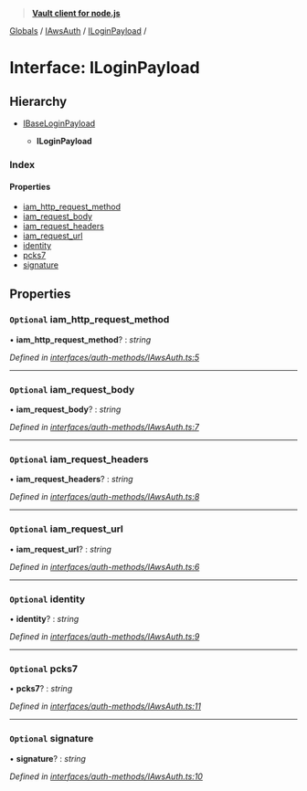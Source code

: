 > **[Vault client for node.js](../README.md)**

[Globals](../globals.md) / [IAwsAuth](../modules/iawsauth.md) / [ILoginPayload](iawsauth.iloginpayload.md) /

# Interface: ILoginPayload

## Hierarchy

* [IBaseLoginPayload](ibaseloginpayload.md)

  * **ILoginPayload**

### Index

#### Properties

* [iam_http_request_method](iawsauth.iloginpayload.md#optional-iam_http_request_method)
* [iam_request_body](iawsauth.iloginpayload.md#optional-iam_request_body)
* [iam_request_headers](iawsauth.iloginpayload.md#optional-iam_request_headers)
* [iam_request_url](iawsauth.iloginpayload.md#optional-iam_request_url)
* [identity](iawsauth.iloginpayload.md#optional-identity)
* [pcks7](iawsauth.iloginpayload.md#optional-pcks7)
* [signature](iawsauth.iloginpayload.md#optional-signature)

## Properties

### `Optional` iam_http_request_method

• **iam_http_request_method**? : *string*

*Defined in [interfaces/auth-methods/IAwsAuth.ts:5](https://github.com/theogravity/vault-tacular/blob/13bcf09/src/interfaces/auth-methods/IAwsAuth.ts#L5)*

___

### `Optional` iam_request_body

• **iam_request_body**? : *string*

*Defined in [interfaces/auth-methods/IAwsAuth.ts:7](https://github.com/theogravity/vault-tacular/blob/13bcf09/src/interfaces/auth-methods/IAwsAuth.ts#L7)*

___

### `Optional` iam_request_headers

• **iam_request_headers**? : *string*

*Defined in [interfaces/auth-methods/IAwsAuth.ts:8](https://github.com/theogravity/vault-tacular/blob/13bcf09/src/interfaces/auth-methods/IAwsAuth.ts#L8)*

___

### `Optional` iam_request_url

• **iam_request_url**? : *string*

*Defined in [interfaces/auth-methods/IAwsAuth.ts:6](https://github.com/theogravity/vault-tacular/blob/13bcf09/src/interfaces/auth-methods/IAwsAuth.ts#L6)*

___

### `Optional` identity

• **identity**? : *string*

*Defined in [interfaces/auth-methods/IAwsAuth.ts:9](https://github.com/theogravity/vault-tacular/blob/13bcf09/src/interfaces/auth-methods/IAwsAuth.ts#L9)*

___

### `Optional` pcks7

• **pcks7**? : *string*

*Defined in [interfaces/auth-methods/IAwsAuth.ts:11](https://github.com/theogravity/vault-tacular/blob/13bcf09/src/interfaces/auth-methods/IAwsAuth.ts#L11)*

___

### `Optional` signature

• **signature**? : *string*

*Defined in [interfaces/auth-methods/IAwsAuth.ts:10](https://github.com/theogravity/vault-tacular/blob/13bcf09/src/interfaces/auth-methods/IAwsAuth.ts#L10)*